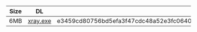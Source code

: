 |    Size   |     DL  | sha512sum |
|  ---  |  ---  |  ---  |
| 6MB | [xray.exe](https://cdn.jsdelivr.net/gh/googleians/Xray-core@main/xray.exe) | e3459cd80756bd5efa3f47cdc48a52e3fc0640493739bff93cf67d32e537e50ab22f558987d50a2109a43377a2a449378340abb40a78006970ac300514797fad |
